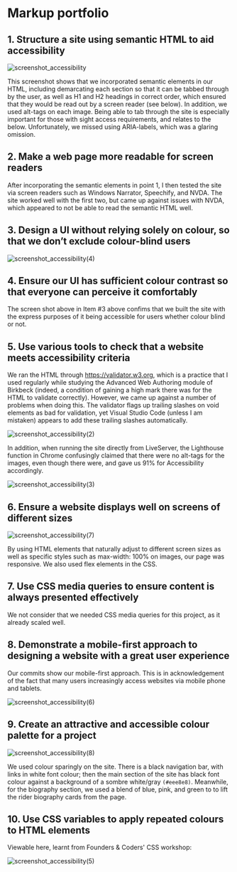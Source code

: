# Markup portfolio

## 1. Structure a site using semantic HTML to aid accessibility

![screenshot_accessibility](https://user-images.githubusercontent.com/52511353/203984380-4f7c734a-79ee-4f48-9c70-fdfe18bffbaa.png)

This screenshot shows that we incorporated semantic elements in our HTML, including demarcating each section so that it can be tabbed through by the user, as well as H1 and H2 headings in correct order, which ensured that they would be read out by a screen reader (see below). In addition, we used alt-tags on each image.
Being able to tab through the site is especially important for those with sight access requirements, and relates to the below.
Unfortunately, we missed using ARIA-labels, which was a glaring omission. 

## 2. Make a web page more readable for screen readers

After incorporating the semantic elements in point 1, I then tested the site via screen readers such as Windows Narrator, Speechify, and NVDA. The site worked well with the first two, but came up against issues with NVDA, which appeared to not be able to read the semantic HTML well. 

## 3. Design a UI without relying solely on colour, so that we don’t exclude colour-blind users

![screenshot_accessibility(4)](https://user-images.githubusercontent.com/52511353/204042160-5571f419-7259-46ea-8a39-ce097b0c4b5c.png)

## 4. Ensure our UI has sufficient colour contrast so that everyone can perceive it comfortably

The screen shot above in Item #3 above confims that we built the site with the express purposes of it being accessible for users whether colour blind or not.

## 5. Use various tools to check that a website meets accessibility criteria

We ran the HTML through https://validator.w3.org, which is a practice that I used regularly while studying the Advanced Web Authoring module of Birkbeck (indeed, a condition of gaining a high mark there was for the HTML to validate correctly). However, we came up against a number of problems when doing this. The validator flags up trailing slashes on void elements as bad for validation, yet Visual Studio Code (unless I am mistaken) appears to add these trailing slashes automatically. 

![screenshot_accessibility(2)](https://user-images.githubusercontent.com/52511353/203989270-fef2a53c-4985-4db0-93f8-26278b7040d6.png)

In addition, when running the site directly from LiveServer, the Lighthouse function in Chrome confusingly claimed that there were no alt-tags for the images, even though there were, and gave us 91% for Accessibility accordingly.

![screenshot_accessibility(3)](https://user-images.githubusercontent.com/52511353/203996643-bf75a70f-d7be-481e-9a9b-60eeead79e5a.png)

## 6. Ensure a website displays well on screens of different sizes

![screenshot_accessibility(7)](https://user-images.githubusercontent.com/52511353/204137908-110d8d09-db95-4fc0-88e9-8e86f15a72f6.png)

By using HTML elements that naturally adjust to different screen sizes as well as specific styles such as max-width: 100% on images, our page was responsive. We also used flex elements in the CSS.

## 7. Use CSS media queries to ensure content is always presented effectively

We not consider that we needed CSS media queries for this project, as it already scaled well.

## 8. Demonstrate a mobile-first approach to designing a website with a great user experience

Our commits show our mobile-first approach. This is in acknowledgement of the fact that many users increasingly access websites via mobile phone and tablets.

![screenshot_accessibility(6)](https://user-images.githubusercontent.com/52511353/204137741-fabc795d-af8c-4f4b-a2e4-f4d4c79f4a31.png)

## 9. Create an attractive and accessible colour palette for a project

![screenshot_accessibility(8)](https://user-images.githubusercontent.com/52511353/204138184-eec1b4b7-5970-428d-b08c-8197d3431516.png)

We used colour sparingly on the site. There is a black navigation bar, with links in white font colour; then the main section of the site has black font colour against a background of a sombre white/gray ```(#eee8e8)```. Meanwhile, for the biography section, we used a blend of blue, pink, and green to to lift the rider biography cards from the page. 

## 10. Use CSS variables to apply repeated colours to HTML elements

Viewable here, learnt from Founders & Coders' CSS workshop:

![screenshot_accessibility(5)](https://user-images.githubusercontent.com/52511353/204043145-f7215a73-7033-4909-9c63-0f3a4d350d45.png)


